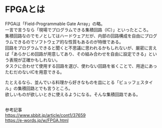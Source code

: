 # FPGAとは
FPGAは「Field-Programmable Gate Array」の略。  
一言で言うなら「現場でプログラムできる集積回路（IC）」といったところ。  
集積回路なのでモノとしてはハードウェアだが、内部の回路構成を自由にプログラムできるのでソフトウェア的な性質もあるのが特徴である。  
回路をプログラムできると聞くと不思議に思われるかもしれないが、厳密に言えば「あらかじめ回路が用意してあり、その組み合わせを自由に設定できる」という表現が正確かもしれない。  
タスクに合わせて使用する回路を選び、使わない回路を省くことで、用途にあったむだのないICを用意できる。  

たとえるなら、並んでいる料理から好きなものを皿にとる「ビュッフェスタイル」の集積回路とでも言うところ。   
欲しいものが欲しいときに使えるようになる。そんな集積回路である。  
<br>

参考記事  
https://www.sbbit.jp/article/cont1/37659  
https://e-words.jp/w/FPGA.html

